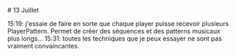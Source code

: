 # 13 Juillet

15:19: j'essaie de faire en sorte que chaque player puisse recevoir plusieurs PlayerPattern. Permet de créer des séquences et des patterns musicaux plus longs...
15:31: toutes les techniques que je peux essayer ne sont pas vraiment convaincantes.

